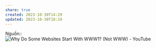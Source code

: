 ```yaml
---
share: true
created: 2023-10-30T14:29
updated: 2023-10-30T18:19
---
```

Nguồn:: ![Why Do Some Websites Start With WWW1? (Not WWW) - YouTube](https://youtu.be/8Fq-hsGYS-8)
